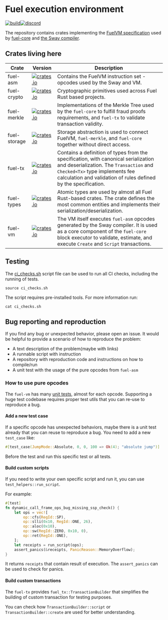 # Fuel execution environment

 [![build](https://github.com/FuelLabs/fuel-vm/actions/workflows/ci.yml/badge.svg)](https://github.com/FuelLabs/fuel-vm/actions/workflows/ci.yml)[![discord](https://img.shields.io/badge/chat%20on-discord-orange?&logo=discord&logoColor=ffffff&color=7389D8&labelColor=6A7EC2)](https://discord.gg/xfpK4Pe)


The repository contains crates implementing the 
[FuelVM specification](https://github.com/FuelLabs/fuel-specs/blob/master/src/fuel-vm/index.md) 
used by [fuel-core](https://github.com/FuelLabs/fuel-core) 
and [the Sway compiler](https://github.com/FuelLabs/sway/).

## Crates living here

| Crate        | Version                                                                                             | Description                                                                                                                                                                                                                        | 
|--------------|-----------------------------------------------------------------------------------------------------|------------------------------------------------------------------------------------------------------------------------------------------------------------------------------------------------------------------------------------| 
| fuel-asm     | [![crates.io](https://img.shields.io/crates/v/fuel-asm)](https://crates.io/crates/fuel-asm)         | Contains the FuelVM instruction set - opcodes used by the Sway and VM.                                                                                                                                                             | 
| fuel-crypto  | [![crates.io](https://img.shields.io/crates/v/fuel-crypto)](https://crates.io/crates/fuel-crypto)   | Cryptographic primitives used across Fuel Rust based projects.                                                                                                                                                                     | 
| fuel-merkle  | [![crates.io](https://img.shields.io/crates/v/fuel-merkle)](https://crates.io/crates/fuel-merkle)   | Implementations of the Merkle Tree used by the `fuel-core` to fulfill fraud proofs requirements, and `fuel-tx` to validate transaction validity.                                                                                   | 
| fuel-storage | [![crates.io](https://img.shields.io/crates/v/fuel-storage)](https://crates.io/crates/fuel-storage) | Storage abstraction is used to connect FuelVM, `fuel-merkle`, and `fuel-core` together without direct access.                                                                                                                      | 
| fuel-tx      | [![crates.io](https://img.shields.io/crates/v/fuel-tx)](https://crates.io/crates/fuel-tx)           | Contains a definition of types from the specification, with canonical serialization and deserialization. The `Transaction` and `Checked<Tx>` type implements fee calculation and validation of rules defined by the specification. | 
| fuel-types   | [![crates.io](https://img.shields.io/crates/v/fuel-types)](https://crates.io/crates/fuel-types)     | Atomic types are used by almost all Fuel Rust-based crates. The crate defines the most common entities and implements their serialization/deserialization.                                                                         | 
| fuel-vm      | [![crates.io](https://img.shields.io/crates/v/fuel-vm)](https://crates.io/crates/fuel-vm)           | The VM itself executes `fuel-asm` opcodes generated by the Sway compiler. It is used as a core component of the `fuel-core` block executor to validate, estimate, and execute `Create` and `Script` transactions.                  | 

## Testing

The [ci_checks.sh](ci_checks.sh) script file can be used to run all CI checks, 
including the running of tests.

```shell
source ci_checks.sh
```

The script requires pre-installed tools. For more information run:

```shell
cat ci_checks.sh
```

## Bug reporting and reproduction

If you find any bug or unexpected behavior, please open an issue. It would be helpful to provide a scenario of how to reproduce the problem:
- A text description of the problem(maybe with links)
- A runnable script with instruction
- A repository with reproduction code and instructions on how to compile/run
- A unit test with the usage of the pure opcodes from `fuel-asm`

### How to use pure opcodes

The `fuel-vm` has many [unit tests](https://github.com/FuelLabs/fuel-vm/tree/master/fuel-vm/src/tests), almost for each opcode.
Supporting a huge test codebase requires proper test utils that you can re-use to reproduce a bug.

#### Add a new test case

If a specific opcode has unexpected behaviors, maybe there is a unit test 
already that you can reuse to reproduce a bug. You need to add a new `test_case` like:

```rust
#[test_case(JumpMode::Absolute, 0, 0, 100 => Ok(4); "absolute jump")]
```

Before the test and run this specific test or all tests.

#### Build custom scripts

If you need to write your own specific script and run it, you can use `test_helpers::run_script`.

For example:

```rust
#[test]
fn dynamic_call_frame_ops_bug_missing_ssp_check() {
    let ops = vec![
        op::cfs(RegId::SP),
        op::slli(0x10, RegId::ONE, 26),
        op::aloc(0x10),
        op::sw(RegId::ZERO, 0x10, 0),
        op::ret(RegId::ONE),
    ];
    let receipts = run_script(ops);
    assert_panics(&receipts, PanicReason::MemoryOverflow);
}
```

It returns `receipts` that contain result of execution. The `assert_panics` can be used to check for panics.

#### Build custom transactions

The `fuel-tx` provides `fuel_tx::TransactionBuilder` that simplifies the building 
of custom transaction for testing purposes.

You can check how `TransactionBuilder::script` or `TransactionBuilder::create` are used for better understanding.